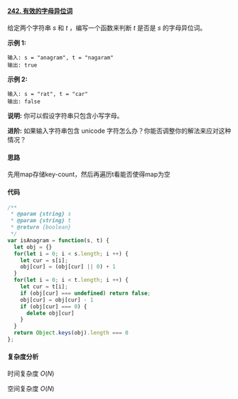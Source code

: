 #### [242. 有效的字母异位词](https://leetcode-cn.com/problems/valid-anagram/)

给定两个字符串 *s* 和 *t* ，编写一个函数来判断 *t* 是否是 *s* 的字母异位词。

**示例 1:**

```
输入: s = "anagram", t = "nagaram"
输出: true
```

**示例 2:**

```
输入: s = "rat", t = "car"
输出: false
```

**说明:**
你可以假设字符串只包含小写字母。

**进阶:**
如果输入字符串包含 unicode 字符怎么办？你能否调整你的解法来应对这种情况？

#### 思路

先用map存储key-count，然后再遍历t看能否使得map为空

#### 代码

```JavaScript
/**
 * @param {string} s
 * @param {string} t
 * @return {boolean}
 */
var isAnagram = function(s, t) {
  let obj = {}
  for(let i = 0; i < s.length; i ++) {
    let cur = s[i];
    obj[cur] = (obj[cur] || 0) + 1
  }
  for(let i = 0; i < t.length; i ++) {
    let cur = t[i];
    if (obj[cur] === undefined) return false;
    obj[cur] = obj[cur] - 1
    if (obj[cur] === 0) {
      delete obj[cur]
    }
  }
  return Object.keys(obj).length === 0
};
```

#### 复杂度分析

时间复杂度	$O(N)$

空间复杂度	$O(N)$